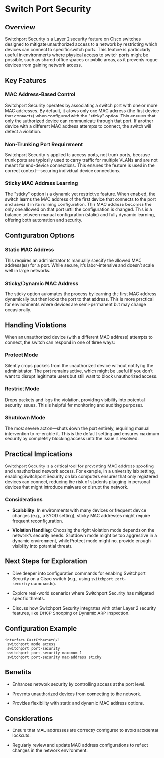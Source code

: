 # Switch Port Security
## Overview

Switchport Security is a Layer 2 security feature on Cisco switches designed to mitigate unauthorized access to a network by restricting which devices can connect to specific switch ports. This feature is particularly useful in environments where physical access to switch ports might be possible, such as shared office spaces or public areas, as it prevents rogue devices from gaining network access.

## Key Features

### MAC Address-Based Control

Switchport Security operates by associating a switch port with one or more MAC addresses. By default, it allows only one MAC address (the first device that connects) when configured with the "sticky" option. This ensures that only the authorized device can communicate through that port. If another device with a different MAC address attempts to connect, the switch will detect a violation.

### Non-Trunking Port Requirement

Switchport Security is applied to access ports, not trunk ports, because trunk ports are typically used to carry traffic for multiple VLANs and are not meant for end-device connections. This ensures the feature is used in the correct context—securing individual device connections.

### Sticky MAC Address Learning

The "sticky" option is a dynamic yet restrictive feature. When enabled, the switch learns the MAC address of the first device that connects to the port and saves it in its running configuration. This MAC address becomes the only one allowed on that port until the configuration is changed. This is a balance between manual configuration (static) and fully dynamic learning, offering both automation and security.

## Configuration Options

### Static MAC Address

This requires an administrator to manually specify the allowed MAC address(es) for a port. While secure, it’s labor-intensive and doesn’t scale well in large networks.

### Sticky/Dynamic MAC Address

The sticky option automates the process by learning the first MAC address dynamically but then locks the port to that address. This is more practical for environments where devices are semi-permanent but may change occasionally.

## Handling Violations

When an unauthorized device (with a different MAC address) attempts to connect, the switch can respond in one of three ways:

### Protect Mode

Silently drops packets from the unauthorized device without notifying the administrator. The port remains active, which might be useful if you don’t want to disrupt legitimate users but still want to block unauthorized access.

### Restrict Mode

Drops packets and logs the violation, providing visibility into potential security issues. This is helpful for monitoring and auditing purposes.

### Shutdown Mode

The most severe action—shuts down the port entirely, requiring manual intervention to re-enable it. This is the default setting and ensures maximum security by completely blocking access until the issue is resolved.

## Practical Implications

Switchport Security is a critical tool for preventing MAC address spoofing and unauthorized network access. For example, in a university lab setting, enabling Switchport Security on lab computers ensures that only registered devices can connect, reducing the risk of students plugging in personal devices that might introduce malware or disrupt the network.

### Considerations

- **Scalability**: In environments with many devices or frequent device changes (e.g., a BYOD setting), sticky MAC addresses might require frequent reconfiguration.
    
- **Violation Handling**: Choosing the right violation mode depends on the network’s security needs. Shutdown mode might be too aggressive in a dynamic environment, while Protect mode might not provide enough visibility into potential threats.
    

## Next Steps for Exploration

- Dive deeper into configuration commands for enabling Switchport Security on a Cisco switch (e.g., using `switchport port-security` commands).
    
- Explore real-world scenarios where Switchport Security has mitigated specific threats.
    
- Discuss how Switchport Security integrates with other Layer 2 security features, like DHCP Snooping or Dynamic ARP Inspection.
    

## Configuration Example

```
interface FastEthernet0/1
 switchport mode access
 switchport port-security
 switchport port-security maximum 1
 switchport port-security mac-address sticky
```

## Benefits

- Enhances network security by controlling access at the port level.
    
- Prevents unauthorized devices from connecting to the network.
    
- Provides flexibility with static and dynamic MAC address options.
    

## Considerations

- Ensure that MAC addresses are correctly configured to avoid accidental lockouts.
    
- Regularly review and update MAC address configurations to reflect changes in the network environment.